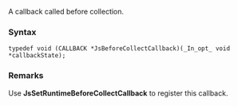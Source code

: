 A callback called before collection.

### Syntax
```
typedef void (CALLBACK *JsBeforeCollectCallback)(_In_opt_ void *callbackState);
```

### Remarks
Use **JsSetRuntimeBeforeCollectCallback** to register this callback.
